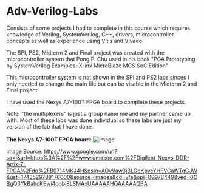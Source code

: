 # Adv-Verilog-Labs

Consists of some projects I had to complete in this course which requires knowledge of Verilog, SystemVerilog, C++, drivers, microcontroller concepts as well as experience using Vitis and Vivado

The SPI, PS2, Midterm 2 and Final project was created with the microcontroller system that Pong P. Chu used in his book "PGA Prototyping by SystemVerilog Examples: Xilinx MicroBlaze
MCS SoC Edition"

This microcontroller system is not shown in the SPI and PS2 labs sinces I only needed to change the main file but can be visable in the Midterm 2 and Final project.

I have used the Nexys A7-100T FPGA board to complete these projects.

Note: "the multiplexers" is just a group name me and my partner came up with. Most of these labs was done individual so these labs are just my version of the lab that I have done.
<br><br>
**The Nexys A7-100T FPGA board:**
![image](https://github.com/user-attachments/assets/a3f632a0-4312-4428-8527-35937aa9342e)

Image Source: https://www.google.com/url?sa=i&url=https%3A%2F%2Fwww.amazon.com%2FDigilent-Nexys-DDR-Artix-7-FPGA%2Fdp%2FB0714MKJ4H&psig=AOvVaw3jBLGdKpvcYHFVCaWTgGJW&ust=1743529789176000&source=images&cd=vfe&opi=89978449&ved=0CBgQ3YkBahcKEwi4oobi8LSMAxUAAAAAHQAAAAAQBA


